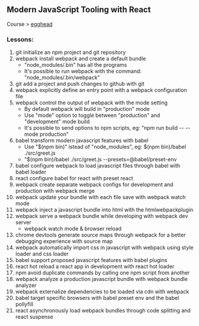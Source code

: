 ## Modern JavaScript Tooling with React

Course > [egghead](https://egghead.io/courses/modern-javascript-tooling-with-react)

### Lessons:

1.  git initialize an npm project and git repository
2.  webpack install webpack and create a default bundle
    - "node_modules/.bin" has all the programs
    - It's possible to run webpack with the command: "node_modules/.bin/webpack"
3.  git add a project and push changes to github with git
4.  webpack explicitly define an entry point with a webpack configuration file
5.  webpack control the output of webpack with the mode setting
    - By default webpack will build in "production" mode
    - Use "mode" option to toggle between "production" and "development" mode build
    - It's possible to send options to npm scripts, eg: "npm run build -- --mode production"
6.  babel transform modern javascript features with babel
    - Use "$(npm bin)" istead of "node_modules", eg: $(npm bin)/babel ./src/greet.js
    - "$(npm bin)/babel ./src/greet.js --presets=@babel/preset-env
7.  babel configure webpack to load javascript files through babel with babel loader
8.  react configure babel for react with preset react
9.  webpack create separate webpack configs for development and production with webpack merge
10. webpack update your bundle with each file save with webpack watch mode
11. webpack inject a javascript bundle into html with the htmlwebpackplugin
12. webpack serve a webpack bundle while developing with webpack dev server
    - webpack watch mode & browser reload
13. chrome devtools generate source maps through webpack for a better debugging experience with source map
14. webpack automatically import css in javascript with webpack using style loader and css loader
15. babel support proposed javascript features with babel plugins
16. react hot reload a react app in development with react hot loader
17. npm avoid duplicate commands by calling one npm script from another
18. webpack analyze a production javascript bundle with webpack bundle analyzer
19. webpack externalize dependencies to be loaded via cdn with webpack
20. babel target specific browsers with babel preset env and the babel pollyfill
21. react asynchronously load webpack bundles through code splitting and react suspense